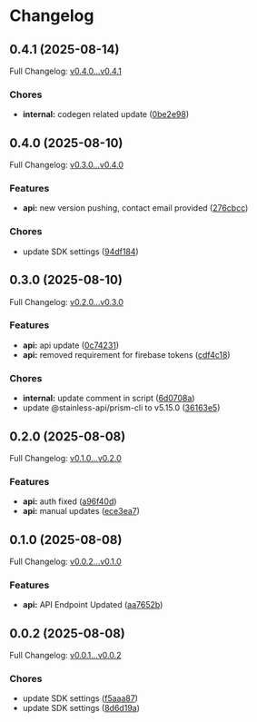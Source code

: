 # Changelog

## 0.4.1 (2025-08-14)

Full Changelog: [v0.4.0...v0.4.1](https://github.com/Fluidize-Inc/fluidize-python-sdk/compare/v0.4.0...v0.4.1)

### Chores

* **internal:** codegen related update ([0be2e98](https://github.com/Fluidize-Inc/fluidize-python-sdk/commit/0be2e98c8c40026060a29299c4bc05ed0ab74ed1))

## 0.4.0 (2025-08-10)

Full Changelog: [v0.3.0...v0.4.0](https://github.com/Fluidize-Inc/fluidize-python-sdk/compare/v0.3.0...v0.4.0)

### Features

* **api:** new version pushing, contact email provided ([276cbcc](https://github.com/Fluidize-Inc/fluidize-python-sdk/commit/276cbcc68eeddce97af1f824daf3f0a8f8ed5c44))


### Chores

* update SDK settings ([94df184](https://github.com/Fluidize-Inc/fluidize-python-sdk/commit/94df1846d2bc7affe077d42e10addca03a09d42b))

## 0.3.0 (2025-08-10)

Full Changelog: [v0.2.0...v0.3.0](https://github.com/Fluidize-Inc/fluidize-python-sdk/compare/v0.2.0...v0.3.0)

### Features

* **api:** api update ([0c74231](https://github.com/Fluidize-Inc/fluidize-python-sdk/commit/0c742316a30eff0b3878f5fcffe478ceeaa1843e))
* **api:** removed requirement for firebase tokens ([cdf4c18](https://github.com/Fluidize-Inc/fluidize-python-sdk/commit/cdf4c1865532c639c36e56caf40bb63c37b2d11d))


### Chores

* **internal:** update comment in script ([6d0708a](https://github.com/Fluidize-Inc/fluidize-python-sdk/commit/6d0708a5c441475d7dce06c50348b72776a48911))
* update @stainless-api/prism-cli to v5.15.0 ([36163e5](https://github.com/Fluidize-Inc/fluidize-python-sdk/commit/36163e52f3198687cfe32d6dd0734932cf6747e6))

## 0.2.0 (2025-08-08)

Full Changelog: [v0.1.0...v0.2.0](https://github.com/Fluidize-Inc/fluidize-python-sdk/compare/v0.1.0...v0.2.0)

### Features

* **api:** auth fixed ([a96f40d](https://github.com/Fluidize-Inc/fluidize-python-sdk/commit/a96f40d874e0f7c679c4f11462860cadfe537518))
* **api:** manual updates ([ece3ea7](https://github.com/Fluidize-Inc/fluidize-python-sdk/commit/ece3ea7c6544c3ea63dd7119b291bc59d8865c5a))

## 0.1.0 (2025-08-08)

Full Changelog: [v0.0.2...v0.1.0](https://github.com/Fluidize-Inc/fluidize-python-sdk/compare/v0.0.2...v0.1.0)

### Features

* **api:** API Endpoint Updated ([aa7652b](https://github.com/Fluidize-Inc/fluidize-python-sdk/commit/aa7652b9348b2fd642889a1d31b5d86962018900))

## 0.0.2 (2025-08-08)

Full Changelog: [v0.0.1...v0.0.2](https://github.com/Fluidize-Inc/fluidize-python-sdk/compare/v0.0.1...v0.0.2)

### Chores

* update SDK settings ([f5aaa87](https://github.com/Fluidize-Inc/fluidize-python-sdk/commit/f5aaa8785665246e6da58be411c0f802c2f0f6bb))
* update SDK settings ([8d6d19a](https://github.com/Fluidize-Inc/fluidize-python-sdk/commit/8d6d19ab54fb9d59a796d33f5938ec41c8e811e1))
